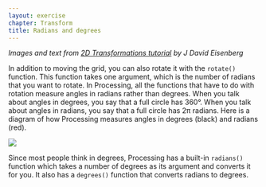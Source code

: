 ```yaml
---
layout: exercise
chapter: Transform
title: Radians and degrees
---
```


*Images and text from <a href="https://processing.org/tutorials/transform2d/" target="_blank">2D Transformations tutorial</a> by J David Eisenberg*

In addition to moving the grid, you can also rotate it with the <code>rotate()</code> function. This function takes one argument, which is the number of radians that you want to rotate. In Processing, all the functions that have to do with rotation measure angles in radians rather than degrees. When you talk about angles in degrees, you say that a full circle has 360°. When you talk about angles in radians, you say that a full circle has 2π radians. Here is a diagram of how Processing measures angles in degrees (black) and radians (red).

<img src="{{site.url}}/img/degrees.png">

Since most people think in degrees, Processing has a built-in <code>radians()</code> function which takes a number of degrees as its argument and converts it for you. It also has a <code>degrees()</code> function that converts radians to degrees. 